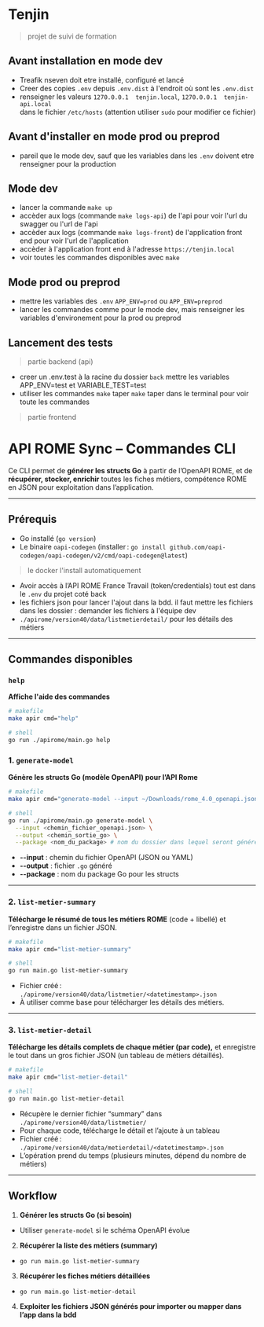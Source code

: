 # Tenjin

> projet de suivi de formation

## Avant installation en mode dev
- Treafik nseven doit etre installé, configuré et lancé
- Creer des copies `.env` depuis `.env.dist` à l'endroit où sont les `.env.dist`
- renseigner les valeurs `1270.0.0.1  tenjin.local`, `1270.0.0.1  tenjin-api.local`  
  dans le fichier `/etc/hosts` (attention utiliser `sudo` pour modifier ce fichier)

## Avant d'installer en mode prod ou preprod
- pareil que le mode dev, sauf que les variables dans les `.env` doivent etre renseigner pour la production

## Mode dev
- lancer la commande `make up`
- accèder aux logs (commande `make logs-api`) de l'api pour voir l'url du swagger ou l'url de l'api
- accèder aux logs (commande `make logs-front`) de l'application front end pour voir l'url de l'application
- accèder à l'application front end à l'adresse `https://tenjin.local`
- voir toutes les commandes disponibles avec `make`

## Mode prod ou preprod
- mettre les variables des `.env` `APP_ENV=prod` ou `APP_ENV=preprod`
- lancer les commandes comme pour le mode dev, mais renseigner les variables d'environement pour la prod ou preprod

## Lancement des tests
> partie backend (api)
- creer un .env.test à la racine du dossier `back` mettre les variables APP_ENV=test et VARIABLE_TEST=test  
- utiliser les commandes `make` taper `make` taper dans le terminal pour voir toute les commandes  

> partie frontend

# API ROME Sync – Commandes CLI

Ce CLI permet de **générer les structs Go** à partir de l’OpenAPI ROME,
et de **récupérer, stocker, enrichir** toutes les fiches métiers, compétence ROME en JSON pour exploitation dans l’application.

---

## **Prérequis**

* Go installé (`go version`)
* Le binaire `oapi-codegen` (installer : `go install github.com/oapi-codegen/oapi-codegen/v2/cmd/oapi-codegen@latest`)
> le docker l'install automatiquement
* Avoir accès à l’API ROME France Travail (token/credentials) tout est dans le `.env` du projet coté back
* les fichiers json pour lancer l'ajout dans la bdd. il faut mettre les fichiers dans les dossier : demander les fichiers à l'équipe dev
* `./apirome/version40/data/listmetierdetail/` pour les détails des métiers

---

## **Commandes disponibles**

### `help`

**Affiche l'aide des commandes**

```sh
# makefile
make apir cmd="help"

# shell
go run ./apirome/main.go help 
```

### 1. `generate-model`

**Génère les structs Go (modèle OpenAPI) pour l’API Rome**

```sh
# makefile
make apir cmd="generate-model --input ~/Downloads/rome_4.0_openapi.json --output internal/rome40openapi/model.go --package rome40openapi"

# shell
go run ./apirome/main.go generate-model \
  --input <chemin_fichier_openapi.json> \
  --output <chemin_sortie_go> \
  --package <nom_du_package> # nom du dossier dans lequel seront générées les structs
```

* **--input** : chemin du fichier OpenAPI (JSON ou YAML)
* **--output** : fichier `.go` généré
* **--package** : nom du package Go pour les structs

---

### 2. `list-metier-summary`

**Télécharge le résumé de tous les métiers ROME**
(code + libellé) et l’enregistre dans un fichier JSON.

```sh
# makefile
make apir cmd="list-metier-summary"

# shell
go run main.go list-metier-summary
```

* Fichier créé : `./apirome/version40/data/listmetier/<datetimestamp>.json`
* À utiliser comme base pour télécharger les détails des métiers.

---

### 3. `list-metier-detail`

**Télécharge les détails complets de chaque métier (par code),**
et enregistre le tout dans un gros fichier JSON (un tableau de métiers détaillés).

```sh
# makefile
make apir cmd="list-metier-detail"

# shell
go run main.go list-metier-detail
```

* Récupère le dernier fichier “summary” dans `./apirome/version40/data/listmetier/`
* Pour chaque code, télécharge le détail et l’ajoute à un tableau
* Fichier créé : `./apirome/version40/data/metierdetail/<datetimestamp>.json`
* L’opération prend du temps (plusieurs minutes, dépend du nombre de métiers)

---

## **Workflow**

1. **Générer les structs Go (si besoin)**

  * Utiliser `generate-model` si le schéma OpenAPI évolue

2. **Récupérer la liste des métiers (summary)**

  * `go run main.go list-metier-summary`

3. **Récupérer les fiches métiers détaillées**

  * `go run main.go list-metier-detail`

4. **Exploiter les fichiers JSON générés pour importer ou mapper dans l’app dans la bdd**
